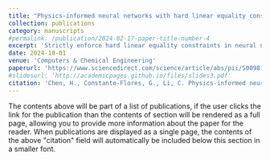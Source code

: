 ```yaml
---
title: "Physics-informed neural networks with hard linear equality constraints"
collection: publications
category: manuscripts
#permalink: /publication/2024-02-17-paper-title-number-4
excerpt: 'Strictly enforce hard linear equality constraints in neural network'
date: 2024-10-01
venue: 'Computers & Chemical Engineering'
paperurl: 'https://www.sciencedirect.com/science/article/abs/pii/S0098135424001820'
#slidesurl: 'http://academicpages.github.io/files/slides3.pdf'
citation: 'Chen, H., Constante-Flores, G., Li, C. Physics-informed neural networks with hard linear equalityconstraints.Computers & Chemical Engineering 189,108764. (2024).'
---
```


The contents above will be part of a list of publications, if the user clicks the link for the publication than the contents of section will be rendered as a full page, allowing you to provide more information about the paper for the reader. When publications are displayed as a single page, the contents of the above "citation" field will automatically be included below this section in a smaller font.
